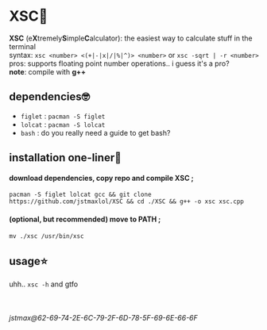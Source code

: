 # XSC🧮
**XSC** (e**X**tremely**S**imple**C**alculator): the easiest way to calculate stuff in the terminal \
syntax: `xsc <number> <(+|-|x|/|%|^)> <number>` or `xsc -sqrt | -r <number>` \
pros: supports floating point number operations.. i guess it's a pro? \
**note**: compile with **g++**

## dependencies🤓
* `figlet` : `pacman -S figlet`
* `lolcat` : `pacman -S lolcat`
* `bash` : do you really need a guide to get bash?

## installation one-liner🤖
#### download dependencies, copy repo and compile **XSC** ;
`pacman -S figlet lolcat gcc && git clone https://github.com/jstmaxlol/XSC && cd ./XSC && g++ -o xsc xsc.cpp`
#### (optional, but recommended) move to PATH ;
`mv ./xsc /usr/bin/xsc`

## usage⭐
uhh.. `xsc -h` and gtfo

&nbsp;
###### jstmax@62-69-74-2E-6C-79-2F-6D-78-5F-69-6E-66-6F
